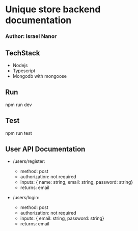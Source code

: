 # Unique store backend documentation
### Author: Israel Nanor


## TechStack
- Nodejs
- Typescript
- Mongodb with mongoose

## Run
npm run dev

## Test
npm run test

## User API Documentation
- /users/register:
	* method: post
	* authorization: not required
	* inputs: { name: string, email: string, password: string}
	* returns: email

- /users/login:
	* method: post
	* authorization: not required
	* inputs: { email: string, password: string}
	* returns: email